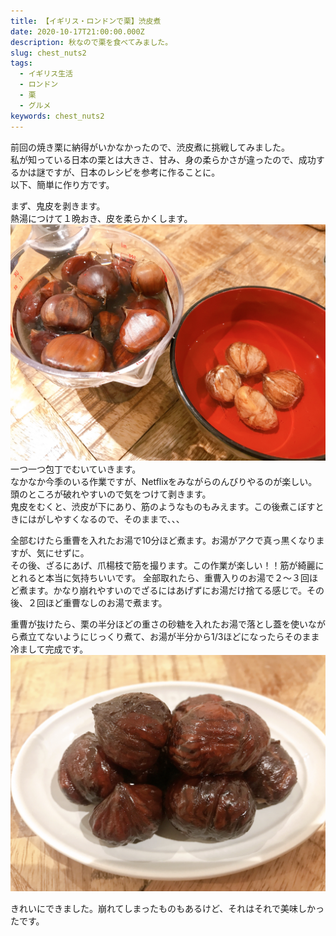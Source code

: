 ```yaml
---
title: 【イギリス・ロンドンで栗】渋皮煮
date: 2020-10-17T21:00:00.000Z
description: 秋なので栗を食べてみました。
slug: chest_nuts2
tags: 
  - イギリス生活
  - ロンドン
  - 栗
  - グルメ
keywords: chest_nuts2
---    
```


前回の焼き栗に納得がいかなかったので、渋皮煮に挑戦してみました。  
私が知っている日本の栗とは大きさ、甘み、身の柔らかさが違ったので、成功するかは謎ですが、日本のレシピを参考に作ることに。  
以下、簡単に作り方です。

まず、鬼皮を剥きます。  
熱湯につけて１晩おき、皮を柔らかくします。  
![栗の準備](IMG_3115.JPG)   
一つ一つ包丁でむいていきます。  
なかなか今季のいる作業ですが、Netflixをみながらのんびりやるのが楽しい。  
頭のところが破れやすいので気をつけて剥きます。  
鬼皮をむくと、渋皮が下にあり、筋のようなものもみえます。この後煮こぼすときにはがしやすくなるので、そのままで、、、 

全部むけたら重曹を入れたお湯で10分ほど煮ます。お湯がアクで真っ黒くなりますが、気にせずに。  
その後、ざるにあげ、爪楊枝で筋を撮ります。この作業が楽しい！！筋が綺麗にとれると本当に気持ちいいです。
全部取れたら、重曹入りのお湯で２〜３回ほど煮ます。かなり崩れやすいのでざるにはあげずにお湯だけ捨てる感じで。その後、２回ほど重曹なしのお湯で煮ます。

重曹が抜けたら、栗の半分ほどの重さの砂糖を入れたお湯で落とし蓋を使いながら煮立てないようにじっくり煮て、お湯が半分から1/3ほどになったらそのまま冷まして完成です。  
![渋皮煮完成](IMG_3206.jpg)   

きれいにできました。崩れてしまったものもあるけど、それはそれで美味しかったです。  


